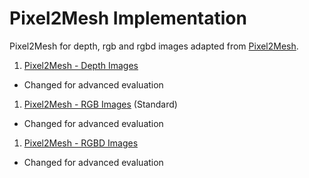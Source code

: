 # Pixel2Mesh Implementation

Pixel2Mesh for depth, rgb and rgbd images adapted from [Pixel2Mesh](https://github.com/nywang16/Pixel2Mesh).

1. [Pixel2Mesh - Depth Images](0.5Pixel2Mesh)
  - Changed for advanced evaluation
1. [Pixel2Mesh - RGB Images](Pixel2Mesh) (Standard)
  - Changed for advanced evaluation
1. [Pixel2Mesh - RGBD Images](2.5Pixel2Mesh)
  - Changed for advanced evaluation
